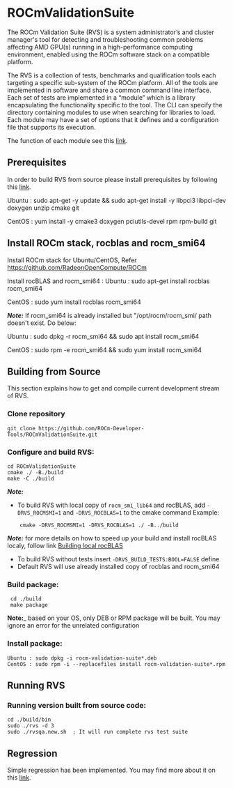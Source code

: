 # ROCmValidationSuite
The ROCm Validation Suite (RVS) is a system administrator’s and cluster manager's tool for detecting and troubleshooting common problems affecting AMD GPU(s) running in a high-performance computing environment, enabled using the ROCm software stack on a compatible platform.

The RVS is a collection of tests, benchmarks and qualification tools each targeting a specific sub-system of the ROCm platform. All of the tools are implemented in software and share a common command line interface. Each set of tests are implemented in a “module” which is a library encapsulating the functionality specific to the tool. The CLI can specify the directory containing modules to use when searching for libraries to load. Each module may have a set of options that it defines and a configuration file that supports its execution.

The function of each module see this [link](./FEATURES.md).

## Prerequisites

In order to build RVS from source please install prerequisites by following
this [link](./PREREQUISITES.md).

Ubuntu : sudo apt-get -y update &&  sudo apt-get install -y libpci3 libpci-dev doxygen unzip cmake git

CentOS : yum install -y cmake3 doxygen pciutils-devel rpm rpm-build git

## Install ROCm stack, rocblas and rocm_smi64
Install ROCm stack for Ubuntu/CentOS, Refer https://github.com/RadeonOpenCompute/ROCm
 
Install rocBLAS and rocm_smi64 : 
   Ubuntu : sudo apt-get install rocblas rocm_smi64
   
   CentOS : sudo yum install rocblas rocm_smi64

_**Note:**_
If  rocm_smi64 is already installed but "/opt/rocm/rocm_smi/ path doesn't exist. Do below:

Ubuntu : sudo dpkg -r rocm_smi64 && sudo apt install rocm_smi64

CentOS : sudo rpm -e rocm_smi64 && sudo yum install rocm_smi64

## Building from Source
This section explains how to get and compile current development stream of RVS.

### Clone repository
    git clone https://github.com/ROCm-Developer-Tools/ROCmValidationSuite.git

### Configure and build RVS:

    cd ROCmValidationSuite
    cmake ./ -B./build
    make -C ./build

_**Note:**_

- To build RVS with local copy of `rocm_smi_lib64`  and rocBLAS, add `-DRVS_ROCMSMI=1` and `-DRVS_ROCBLAS=1` to the cmake command
Example:
```
    cmake -DRVS_ROCMSMI=1 -DRVS_ROCBLAS=1 ./ -B../build
```
_**Note:**_ for more details on how to speed up your build and install rocBLAS
localy, follow link [Building local rocBLAS](https://github.com/ROCm-Developer-Tools/ROCmValidationSuite/wiki/Building-local-rocBLAS)

- To build RVS without tests insert  `-DRVS_BUILD_TESTS:BOOL=FALSE` define
- Default RVS will use already installed copy of rocblas and rocm_smi64

### Build package:

     cd ./build
     make package

**Note:**_ based on your OS, only DEB or RPM package will be built. You may
ignore an error for the unrelated configuration

### Install package:

    Ubuntu : sudo dpkg -i rocm-validation-suite*.deb
    CentOS : sudo rpm -i --replacefiles install rocm-validation-suite*.rpm

## Running RVS

### Running version built from source code:

    cd ./build/bin
    sudo ./rvs -d 3
    sudo ./rvsqa.new.sh  ; It will run complete rvs test suite


## Regression

Simple regression has been implemented. You may find more about it
on this [link](./REGRESSION.md).
